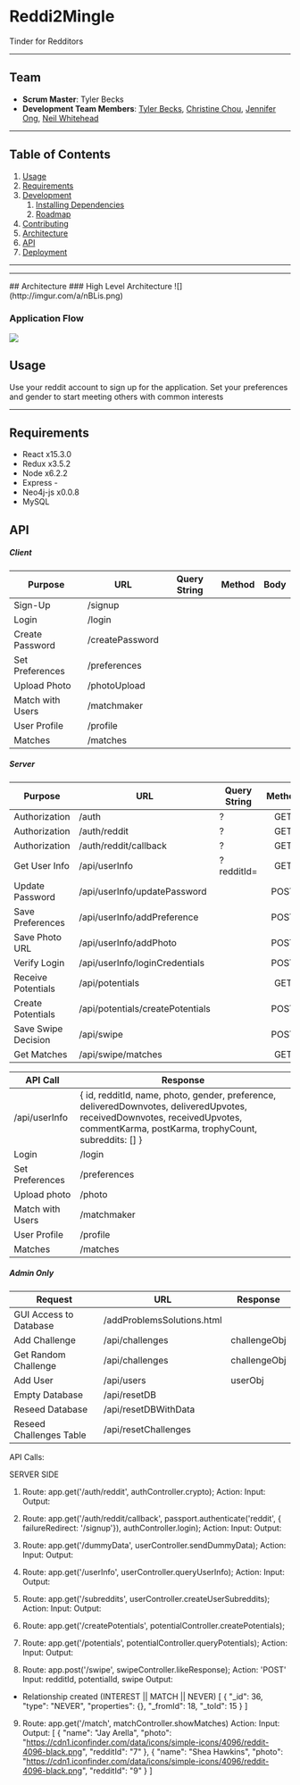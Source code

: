 # Reddi2Mingle
Tinder for Redditors 

<hr>

## Team

  - __Scrum Master__: Tyler Becks
  - __Development Team Members__: [Tyler Becks](https://github.com/tylerbecks), [Christine Chou](https://github.com/christinechou), [Jennifer Ong](https://github.com/jbarbettini), [Neil Whitehead](https://github.com/n-white)

<hr>

## Table of Contents

1. [Usage](#Usage)
1. [Requirements](#requirements)
1. [Development](#development)
    1. [Installing Dependencies](#installing-dependencies)
    1. [Roadmap](#roadmap)
1. [Contributing](#contributing)
1. [Architecture](#architecture)
1. [API](#api)
1. [Deployment](#deployment)

<hr>

<hr>
## Architecture
### High Level Architecture
![](http://imgur.com/a/nBLis.png)

### Application Flow
![](http://imgur.com/a/3nAg7.png)


## Usage

Use your reddit account to sign up for the application. Set your preferences and gender to start meeting others with common interests 

<hr>

## Requirements

- React x15.3.0
- Redux x3.5.2
- Node x6.2.2
- Express -
- Neo4j-js x0.0.8
- MySQL 

## API

##### Client
|Purpose|URL|Query String|Method|Body|
|---|---|---|:---:|---|
|Sign-Up|/signup|   |
|Login|/login|   |
|Create Password|/createPassword|   |
|Set Preferences|/preferences|   |
|Upload Photo|/photoUpload||
|Match with Users|/matchmaker|
|User Profile|/profile||
|Matches|/matches||


##### Server
|Purpose|URL|Query String|Method|Body|
|---|---|---|:---:|---|
|Authorization|/auth| ? |GET| - |
|Authorization|/auth/reddit| ? |GET| - |
|Authorization|/auth/reddit/callback| ? |GET| - |
|Get User Info|/api/userInfo| ?redditId= | GET | - |
|Update Password|/api/userInfo/updatePassword|   | POST |
|Save Preferences|/api/userInfo/addPreference|   | POST |
|Save Photo URL|/api/userInfo/addPhoto|   | POST |
|Verify Login|/api/userInfo/loginCredentials|   | POST |
|Receive Potentials|/api/potentials|   | GET | - |
|Create Potentials|/api/potentials/createPotentials|   | POST |
|Save Swipe Decision|/api/swipe|   |  POST |
|Get Matches|/api/swipe/matches|   |  GET | - |


|API Call|Response
|---|---|
|/api/userInfo|{ id, redditId, name, photo, gender, preference, deliveredDownvotes, deliveredUpvotes, receivedDownvotes, receivedUpvotes, commentKarma, postKarma, trophyCount, subreddits: [] }|
|Login|/login|   |
|Set Preferences|/preferences|   |
|Upload photo|/photo|[]|
|Match with Users|/matchmaker|[potentials]|
|User Profile|/profile|[userObj]|
|Matches|/matches|[solutionObj...]|




##### Admin Only
|Request|URL|Response|
|---|---|---|
|GUI Access to Database|/addProblemsSolutions.html|   |
|Add Challenge|/api/challenges|challengeObj|
|Get Random Challenge|/api/challenges|challengeObj|
|Add User|/api/users|userObj|
|Empty Database|/api/resetDB|   |
|Reseed Database|/api/resetDBWithData|   |
|Reseed Challenges Table|/api/resetChallenges|   |

API Calls:

SERVER SIDE
1. Route: app.get('/auth/reddit', authController.crypto);
Action: 
Input:
Output:
2. Route:  app.get('/auth/reddit/callback', passport.authenticate('reddit', { failureRedirect: '/signup'}), authController.login);
Action: 
Input: 
Output: 
3. Route: app.get('/dummyData', userController.sendDummyData);
Action: 
Input:
Output:
4. Route: app.get('/userInfo', userController.queryUserInfo);
Action: 
Input:
Output:
5. Route: app.get('/subreddits', userController.createUserSubreddits);
Action: 
Input:
Output:
6. Route: app.get('/createPotentials', potentialController.createPotentials);


7. Route: app.get('/potentials', potentialController.queryPotentials);
Action: 
Input:
Output:
8. Route: app.post('/swipe', swipeController.likeResponse);
Action: 'POST' 
Input: redditId, potentialId, swipe
Output: 
 - Relationship created (INTEREST || MATCH || NEVER)
  [
    {
      "_id": 36,
      "type": "NEVER",
      "properties": {},
      "_fromId": 18,
      "_toId": 15
      }
  ]

9. Route: app.get('/match', matchController.showMatches)
Action:
Input:
Output:
  [
    {
      "name": "Jay Arella",
      "photo": "https://cdn1.iconfinder.com/data/icons/simple-icons/4096/reddit-4096-black.png",
      "redditId": "7"
    },
    {
      "name": "Shea Hawkins",
      "photo": "https://cdn1.iconfinder.com/data/icons/simple-icons/4096/reddit-4096-black.png",
      "redditId": "9"
    }
  ]